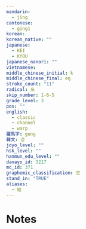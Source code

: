 ```yaml
---
mandarin:
  - jīng
cantonese:
  - ging1
korean:
korean_native: ""
japanese:
  - KEI
  - KYOU
japanese_nanori: ""
vietnamese:
middle_chinese_initial: k
middle_chinese_final: eŋ
stroke_count: "11"
radical: 糸
skip_number: 1-6-5
grade_level: 3
pos: ""
english:
  - classic
  - channel
  - warp
羅馬字: geng
韓文: 겅
joyo_level: ""
hsk_level: ""
hanmun_edu_level: ""
danayo_id: 3217
mc_id: 371
graphemic_classification: 巠
stand_in: "TRUE"
aliases:
  - 經
---
```


# Notes
